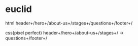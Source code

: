 # euclid
html header+/hero+/about-us+/stages+/questions+/footer+/

css(pixel perfect) header+/hero+/about-us+/stages+/ -> questions+/footer+/